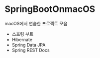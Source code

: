 # SpringBootOnmacOS
macOS에서 연습한 프로젝트 모음
  - 스프링 부트
  - Hibernate
  - Spring Data JPA
  - Spring REST Docs
<br>
